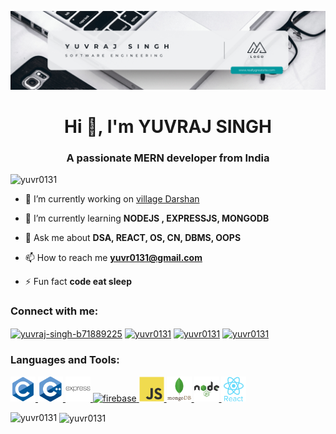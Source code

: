 ![logo](https://github.com/yuvr0131/yuvr0131/blob/main/Untitled%20design.png)
<h1 align="center">Hi 👋, I'm YUVRAJ SINGH</h1>
<h3 align="center">A passionate MERN developer from India</h3>

<p align="left"> <img src="https://komarev.com/ghpvc/?username=yuvr0131&label=Profile%20views&color=0e75b6&style=flat" alt="yuvr0131" /> </p>

- 🔭 I’m currently working on [village Darshan](https://66a504557b4de52d37415324--magical-tiramisu-718887.netlify.app/)

- 🌱 I’m currently learning **NODEJS , EXPRESSJS, MONGODB**

- 💬 Ask me about **DSA, REACT, OS, CN, DBMS, OOPS**

- 📫 How to reach me **yuvr0131@gmail.com**

- ⚡ Fun fact **code eat sleep**

<h3 align="left">Connect with me:</h3>
<p align="left">
<a href="https://linkedin.com/in/yuvraj-singh-b71889225" target="blank"><img align="center" src="https://raw.githubusercontent.com/rahuldkjain/github-profile-readme-generator/master/src/images/icons/Social/linked-in-alt.svg" alt="yuvraj-singh-b71889225" height="30" width="40" /></a>
<a href="https://www.hackerrank.com/yuvr0131" target="blank"><img align="center" src="https://raw.githubusercontent.com/rahuldkjain/github-profile-readme-generator/master/src/images/icons/Social/hackerrank.svg" alt="yuvr0131" height="30" width="40" /></a>
<a href="https://www.leetcode.com/yuvr0131" target="blank"><img align="center" src="https://raw.githubusercontent.com/rahuldkjain/github-profile-readme-generator/master/src/images/icons/Social/leet-code.svg" alt="yuvr0131" height="30" width="40" /></a>
<a href="https://auth.geeksforgeeks.org/user/yuvr0131" target="blank"><img align="center" src="https://raw.githubusercontent.com/rahuldkjain/github-profile-readme-generator/master/src/images/icons/Social/geeks-for-geeks.svg" alt="yuvr0131" height="30" width="40" /></a>
</p>

<h3 align="left">Languages and Tools:</h3>
<p align="left"> <a href="https://www.cprogramming.com/" target="_blank" rel="noreferrer"> <img src="https://raw.githubusercontent.com/devicons/devicon/master/icons/c/c-original.svg" alt="c" width="40" height="40"/> </a> <a href="https://www.w3schools.com/cpp/" target="_blank" rel="noreferrer"> <img src="https://raw.githubusercontent.com/devicons/devicon/master/icons/cplusplus/cplusplus-original.svg" alt="cplusplus" width="40" height="40"/> </a> <a href="https://expressjs.com" target="_blank" rel="noreferrer"> <img src="https://raw.githubusercontent.com/devicons/devicon/master/icons/express/express-original-wordmark.svg" alt="express" width="40" height="40"/> </a> <a href="https://firebase.google.com/" target="_blank" rel="noreferrer"> <img src="https://www.vectorlogo.zone/logos/firebase/firebase-icon.svg" alt="firebase" width="40" height="40"/> </a> <a href="https://developer.mozilla.org/en-US/docs/Web/JavaScript" target="_blank" rel="noreferrer"> <img src="https://raw.githubusercontent.com/devicons/devicon/master/icons/javascript/javascript-original.svg" alt="javascript" width="40" height="40"/> </a> <a href="https://www.mongodb.com/" target="_blank" rel="noreferrer"> <img src="https://raw.githubusercontent.com/devicons/devicon/master/icons/mongodb/mongodb-original-wordmark.svg" alt="mongodb" width="40" height="40"/> </a> <a href="https://nodejs.org" target="_blank" rel="noreferrer"> <img src="https://raw.githubusercontent.com/devicons/devicon/master/icons/nodejs/nodejs-original-wordmark.svg" alt="nodejs" width="40" height="40"/> </a> <a href="https://reactjs.org/" target="_blank" rel="noreferrer"> <img src="https://raw.githubusercontent.com/devicons/devicon/master/icons/react/react-original-wordmark.svg" alt="react" width="40" height="40"/> </a> </p>

<p><img align="left" src="https://github-readme-stats.vercel.app/api/top-langs?username=yuvr0131&show_icons=true&locale=en&layout=compact" alt="yuvr0131" /></p>

<p>&nbsp;<img align="center" src="https://github-readme-stats.vercel.app/api?username=yuvr0131&show_icons=true&locale=en" alt="yuvr0131" /></p>


